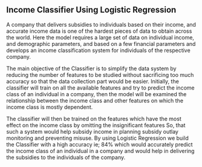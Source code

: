 
## Income Classifier Using Logistic Regression ##

A company that delivers subsidies to individuals based on their income, and accurate income data is one of the hardest pieces of data to obtain across the world. Here the model requires a large set of data on individual income, and demographic parameters, and based on a few financial parameters and develops an income classification system for individuals of the respective company.

 The main objective of the Classifier is to simplify the data system by reducing the number of features to be studied without sacrificing too much accuracy so that the data collection part would be easier. Initially, the classifier will train on all the available features and try to predict the income class of an individual in a company, then the model will be examined the relationship between the income class and other features on which the income class is mostly dependent. 

The classifier will then be trained on the features which have the most effect on the income class by omitting the insignificant features So, that such a system would help subsidy income in planning subsidy outlay monitoring and preventing misuse. By using Logistic Regression we build the Classifier with a high accuracy ie; 84% which would accurately predict the income class of an individual in a company and would help in delivering the subsidies to the individuals of the company.
